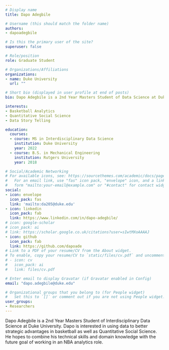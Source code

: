 ```yaml
---
# Display name
title: Dapo Adegbile

# Username (this should match the folder name)
authors:
- dapoadegbile

# Is this the primary user of the site?
superuser: false

# Role/position
role: Graduate Student

# Organizations/Affiliations
organizations:
- name: Duke University
  url: ""

# Short bio (displayed in user profile at end of posts)
bio: Dapo Adegbile is a 2nd Year Masters Student of Data Science at Duke University.

interests:
- Basketball Analytics
- Quantitative Social Science
- Data Story Telling

education:
  courses:
  - course: MS in Interdisciplinary Data Science
    institution: Duke University
    year: 2022
  - course: B.S. in Mechanical Engineering
    institution: Rutgers University
    year: 2018

# Social/Academic Networking
# For available icons, see: https://sourcethemes.com/academic/docs/page-builder/#icons
#   For an email link, use "fas" icon pack, "envelope" icon, and a link in the
#   form "mailto:your-email@example.com" or "#contact" for contact widget.
social:
- icon: envelope
  icon_pack: fas
  link: 'mailto:da205@duke.edu'
- icon: linkedin
  icon_pack: fab
  link: https://www.linkedin.com/in/dapo-adegbile/
# icon: google-scholar
# icon_pack: ai
# link: https://scholar.google.co.uk/citations?user=sIwtMXoAAAAJ
- icon: github
  icon_pack: fab
  link: https://github.com/dapoade
# Link to a PDF of your resume/CV from the About widget.
# To enable, copy your resume/CV to `static/files/cv.pdf` and uncomment the lines below.
# - icon: cv
#   icon_pack: ai
#   link: files/cv.pdf

# Enter email to display Gravatar (if Gravatar enabled in Config)
email: "dapo.adegbile@duke.edu"

# Organizational groups that you belong to (for People widget)
#   Set this to `[]` or comment out if you are not using People widget.
user_groups:
- Researchers
---
```


Dapo Adegbile is a 2nd Year Masters Student of Interdisciplinary Data Science at Duke University. Dapo is interested in using data to better strategic advantages in basketball as well as Quantitative Social Science. He hopes to combine his technical skills and domain knowledge with the future goal of working in an NBA analytics role. 
